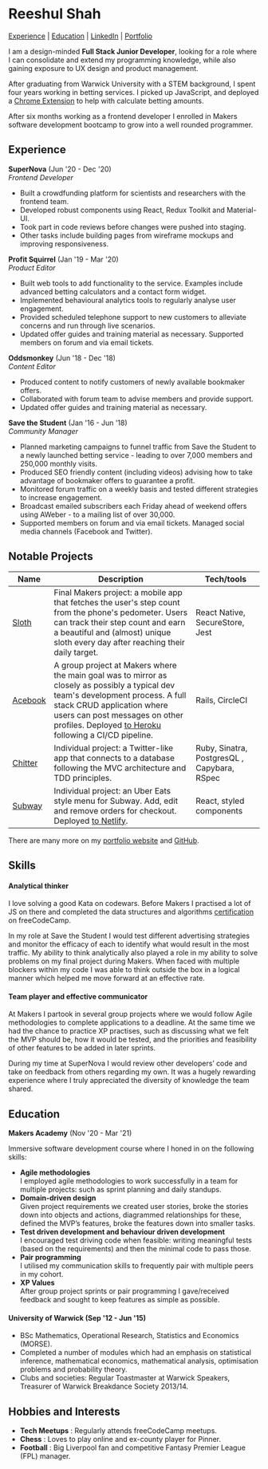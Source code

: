 # Reeshul Shah

[Experience](#experience) | [Education](#education) | [LinkedIn](http://www.linkedin.com/in/reeshul) | [Portfolio](https://reeshul.com)

I am a design-minded **Full Stack Junior Developer**, looking for a role where I can consolidate and extend my programming knowledge, while also gaining exposure to UX design and product management.

After graduating from Warwick University with a STEM background, I spent four years working in betting services. I picked up JavaScript, and deployed a [Chrome Extension](https://chrome.google.com/webstore/detail/cheeky-betting-plugin/pkklclgbjgmbcdbdfcifffbegblnpabc/related) to help with calculate betting amounts.

After six months working as a frontend developer I enrolled in Makers software development bootcamp to grow into a well rounded programmer.

## Experience

**SuperNova** (Jun '20 - Dec '20)  
_Frontend Developer_

- Built a crowdfunding platform for scientists and researchers with the frontend team.
- Developed robust components using React, Redux Toolkit and Material-UI.
- Took part in code reviews before changes were pushed into staging.
- Other tasks include building pages from wireframe mockups and improving responsiveness.

**Profit Squirrel** (Jan '19 - Mar '20)  
_Product Editor_

- Built web tools to add functionality to the service. Examples include advanced betting calculators and a contact form widget.
- Implemented behavioural analytics tools to regularly analyse user engagement.
- Provided scheduled telephone support to new customers to alleviate concerns and run through live scenarios.
- Updated offer guides and training material as necessary. Supported members on forum and via email tickets.

**Oddsmonkey** (Jun '18 - Dec '18)  
_Content Editor_

- Produced content to notify customers of newly available bookmaker offers.
- Collaborated with forum team to advise members and provide support.
- Updated offer guides and training material as necessary.

**Save the Student** (Jan '16 - Jun '18)  
_Community Manager_

- Planned marketing campaigns to funnel traffic from Save the Student to a newly launched betting service - leading to over 7,000 members and 250,000 monthly visits.
- Produced SEO friendly content (including videos) advising how to take advantage of bookmaker offers to guarantee a profit.
- Monitored forum traffic on a weekly basis and tested different strategies to increase engagement.
- Broadcast emailed subscribers each Friday ahead of weekend offers using AWeber - to a mailing list of over 30,000.
- Supported members on forum and via email tickets. Managed social media channels (Facebook and Twitter).

## Notable Projects

| Name                         | Description       | Tech/tools        |
| ---------------------------- | ----------------- | ----------------- |
| [Sloth](https://github.com/reeshul/sloth)           | Final Makers project: a mobile app that fetches the user's step count from the phone's pedometer. Users can track their step count and earn a beautiful and (almost) unique sloth every day after reaching their daily target. | React Native, SecureStore, Jest |
| [Acebook](https://github.com/reeshul/acebook)           | A group project at Makers where the main goal was to mirror as closely as possibly a typical dev team's development process. A full stack CRUD application where users can post messages on other profiles. Deployed [to Heroku](http://hemo-acebook.herokuapp.com/) following a CI/CD pipeline.  | Rails, CircleCI |
| [Chitter](https://github.com/reeshul/chitter)           | Individual project: a Twitter-like app that connects to a database following the MVC architecture and TDD principles.| Ruby, Sinatra, PostgresQL , Capybara, RSpec|
| [Subway](https://github.com/reeshul/subway)           | Individual project: an Uber Eats style menu for Subway. Add, edit and remove orders for checkout. Deployed [to Netlify](https://vigilant-goldberg-82f00d.netlify.app/).  | React, styled components |

There are many more on my [portfolio website](https://reeshul.com) and [GitHub](https://github.com/Reeshul?tab=repositories). 

## Skills

#### Analytical thinker

I love solving a good Kata on codewars. Before Makers I practised a lot of JS on there and completed the data structures and algorithms [certification](https://www.freecodecamp.org/certification/reeshul/javascript-algorithms-and-data-structures) on freeCodeCamp.

In my role at Save the Student I would test different advertising strategies and monitor the efficacy of each to identify what would result in the most traffic. My ability to think analytically also played a role in my ability to solve problems on my final project during Makers. When faced with multiple blockers within my code I was able to think outside the box in a logical manner which helped me move forward at an effective rate.

#### Team player and effective communicator

At Makers I partook in several group projects where we would follow Agile methodologies to complete applications to a deadline. At the same time we had the chance to practice XP practises, such as discussing what we felt the MVP should be, how it would be tested, and the priorities and feasibility of other features to be added in later sprints.

During my time at SuperNova I would review other developers’ code and take on feedback from others regarding my own. It was a hugely rewarding experience where I truly appreciated the diversity of knowledge the team shared.

## Education

**Makers Academy** (Nov '20 - Mar '21)  

Immersive software development course where I honed in on the following skills:

- **Agile methodologies**<br />
I employed agile methodologies to work successfully in a team for multiple projects: such as sprint planning and daily standups.
- **Domain-driven design**<br />
Given project requirements we created user stories, broke the stories down into objects and actions, diagrammed relationships for these, defined the MVP’s features, broke the features down into smaller tasks. 
- **Test driven development and behaviour driven development**<br />
I encouraged test driving code when feasible: writing meaningful tests (based on the requirements) and then the minimal code to pass those.
- **Pair programming**<br />
I utilised my communication skills to frequently pair with multiple peers in my cohort.
- **XP Values**<br />
After group project sprints or pair programming I gave/received feedback and sought to keep features as simple as possible.


#### University of Warwick (Sep '12 - Jun '15)

- BSc Mathematics, Operational Research, Statistics and Economics (MORSE).
- Completed a number of modules which had an emphasis on statistical inference, mathematical economics, mathematical analysis, optimisation problems and probability theory.
- Clubs and societies: Regular Toastmaster at Warwick Speakers, Treasurer of Warwick Breakdance Society 2013/14.


## Hobbies and Interests

- **Tech Meetups** : Regularly attends freeCodeCamp meetups.
- **Chess** : Loves to play online and ex-county player for Pinner.
- **Football** : Big Liverpool fan and competitive Fantasy Premier League (FPL) manager.
